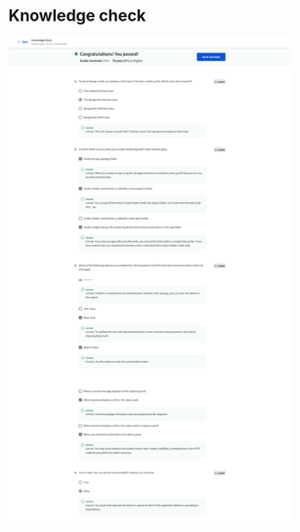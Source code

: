 # Knowledge check

![screencapture-coursera-org-learn-back-end-developer-capstone-quiz-eWqZB-knowledge-check-view-attempt-2023-02-12-07_46_24.png](Knowledge%20check%209947a6252d044ad2b7b9b75668dc7ed7/screencapture-coursera-org-learn-back-end-developer-capstone-quiz-eWqZB-knowledge-check-view-attempt-2023-02-12-07_46_24.png)